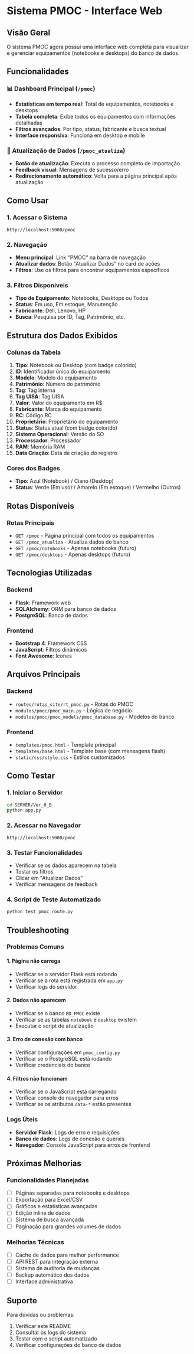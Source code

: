 # Sistema PMOC - Interface Web

## Visão Geral

O sistema PMOC agora possui uma interface web completa para visualizar e gerenciar equipamentos (notebooks e desktops) do banco de dados.

## Funcionalidades

### 📊 Dashboard Principal (`/pmoc`)
- **Estatísticas em tempo real**: Total de equipamentos, notebooks e desktops
- **Tabela completa**: Exibe todos os equipamentos com informações detalhadas
- **Filtros avançados**: Por tipo, status, fabricante e busca textual
- **Interface responsiva**: Funciona em desktop e mobile

### 🔄 Atualização de Dados (`/pmoc_atualiza`)
- **Botão de atualização**: Executa o processo completo de importação
- **Feedback visual**: Mensagens de sucesso/erro
- **Redirecionamento automático**: Volta para a página principal após atualização

## Como Usar

### 1. Acessar o Sistema
```
http://localhost:5000/pmoc
```

### 2. Navegação
- **Menu principal**: Link "PMOC" na barra de navegação
- **Atualizar dados**: Botão "Atualizar Dados" no card de ações
- **Filtros**: Use os filtros para encontrar equipamentos específicos

### 3. Filtros Disponíveis
- **Tipo de Equipamento**: Notebooks, Desktops ou Todos
- **Status**: Em uso, Em estoque, Manutenção
- **Fabricante**: Dell, Lenovo, HP
- **Busca**: Pesquisa por ID, Tag, Patrimônio, etc.

## Estrutura dos Dados Exibidos

### Colunas da Tabela
1. **Tipo**: Notebook ou Desktop (com badge colorido)
2. **ID**: Identificador único do equipamento
3. **Modelo**: Modelo do equipamento
4. **Patrimônio**: Número do patrimônio
5. **Tag**: Tag interna
6. **Tag UISA**: Tag UISA
7. **Valor**: Valor do equipamento em R$
8. **Fabricante**: Marca do equipamento
9. **RC**: Código RC
10. **Proprietário**: Proprietário do equipamento
11. **Status**: Status atual (com badge colorido)
12. **Sistema Operacional**: Versão do SO
13. **Processador**: Processador
14. **RAM**: Memória RAM
15. **Data Criação**: Data de criação do registro

### Cores dos Badges
- **Tipo**: Azul (Notebook) / Ciano (Desktop)
- **Status**: Verde (Em uso) / Amarelo (Em estoque) / Vermelho (Outros)

## Rotas Disponíveis

### Rotas Principais
- `GET /pmoc` - Página principal com todos os equipamentos
- `GET /pmoc_atualiza` - Atualiza dados do banco
- `GET /pmoc/notebooks` - Apenas notebooks (futuro)
- `GET /pmoc/desktops` - Apenas desktops (futuro)

## Tecnologias Utilizadas

### Backend
- **Flask**: Framework web
- **SQLAlchemy**: ORM para banco de dados
- **PostgreSQL**: Banco de dados

### Frontend
- **Bootstrap 4**: Framework CSS
- **JavaScript**: Filtros dinâmicos
- **Font Awesome**: Ícones

## Arquivos Principais

### Backend
- `routes/rotas_site/rt_pmoc.py` - Rotas do PMOC
- `modulos/pmoc/pmoc_main.py` - Lógica de negócio
- `modulos/pmoc/pmoc_models/pmoc_database.py` - Modelos do banco

### Frontend
- `templates/pmoc.html` - Template principal
- `templates/base.html` - Template base (com mensagens flash)
- `static/css/style.css` - Estilos customizados

## Como Testar

### 1. Iniciar o Servidor
```bash
cd SERVER/Ver_0_B
python app.py
```

### 2. Acessar no Navegador
```
http://localhost:5000/pmoc
```

### 3. Testar Funcionalidades
- Verificar se os dados aparecem na tabela
- Testar os filtros
- Clicar em "Atualizar Dados"
- Verificar mensagens de feedback

### 4. Script de Teste Automatizado
```bash
python test_pmoc_route.py
```

## Troubleshooting

### Problemas Comuns

#### 1. Página não carrega
- Verificar se o servidor Flask está rodando
- Verificar se a rota está registrada em `app.py`
- Verificar logs do servidor

#### 2. Dados não aparecem
- Verificar se o banco `BD_PMOC` existe
- Verificar se as tabelas `notebook` e `desktop` existem
- Executar o script de atualização

#### 3. Erro de conexão com banco
- Verificar configurações em `pmoc_config.py`
- Verificar se o PostgreSQL está rodando
- Verificar credenciais do banco

#### 4. Filtros não funcionam
- Verificar se o JavaScript está carregando
- Verificar console do navegador para erros
- Verificar se os atributos `data-*` estão presentes

### Logs Úteis
- **Servidor Flask**: Logs de erro e requisições
- **Banco de dados**: Logs de conexão e queries
- **Navegador**: Console JavaScript para erros de frontend

## Próximas Melhorias

### Funcionalidades Planejadas
- [ ] Páginas separadas para notebooks e desktops
- [ ] Exportação para Excel/CSV
- [ ] Gráficos e estatísticas avançadas
- [ ] Edição inline de dados
- [ ] Sistema de busca avançada
- [ ] Paginação para grandes volumes de dados

### Melhorias Técnicas
- [ ] Cache de dados para melhor performance
- [ ] API REST para integração externa
- [ ] Sistema de auditoria de mudanças
- [ ] Backup automático dos dados
- [ ] Interface administrativa

## Suporte

Para dúvidas ou problemas:
1. Verificar este README
2. Consultar os logs do sistema
3. Testar com o script automatizado
4. Verificar configurações do banco de dados 